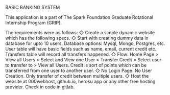 

BASIC BANKING SYSTEM

This application is a part of The Spark Foundation Graduate Rotational Internship Program (GRIP).

The requirements were as follows: 
◇ Create a simple dynamic website which has the following specs. 
◇ Start with creating dummy data in database for upto 10 users.
Database options: Mysql, Mongo, Postgres, etc. User table will have basic fields such as name, email, current credit etc. Transfers table will record all transfers happened.
◇ Flow: Home Page > View all Users > Select and View one User > Transfer Credit > Select user to transfer to > View all Users. Credit is sort of points which can be transferred 
from one user to another user.
◇ No Login Page. No User Creation. Only transfer of credit between multiple users. 
◇ Host the website at 000webhost, github.io, heroku app or any
other free hosting provider. Check in code in gitlab.
